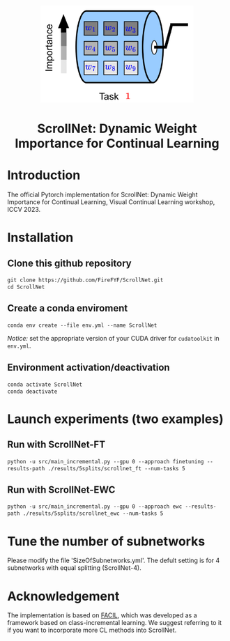 <div align="center">
<img src="./scrollnet.gif" width="350px">

# ScrollNet: Dynamic Weight Importance for Continual Learning

<div align="left">

# Introduction
The official Pytorch implementation for ScrollNet: Dynamic Weight Importance for Continual Learning, Visual Continual Learning workshop, ICCV 2023.

# Installation
## Clone this github repository
```
git clone https://github.com/FireFYF/ScrollNet.git
cd ScrollNet
```
## Create a conda enviroment
```
conda env create --file env.yml --name ScrollNet
```
*Notice:* set the appropriate version of your CUDA driver for `cudatoolkit` in `env.yml`.
## Environment activation/deactivation
```
conda activate ScrollNet
conda deactivate
```

# Launch experiments (two examples)

## Run with ScrollNet-FT
```
python -u src/main_incremental.py --gpu 0 --approach finetuning --results-path ./results/5splits/scrollnet_ft --num-tasks 5
```

## Run with ScrollNet-EWC
```
python -u src/main_incremental.py --gpu 0 --approach ewc --results-path ./results/5splits/scrollnet_ewc --num-tasks 5
```

# Tune the number of subnetworks
Please modify the file 'SizeOfSubnetworks.yml'. The defult setting is for 4 subnetworks with equal splitting (ScrollNet-4).  

# Acknowledgement
The implementation is based on [FACIL](https://github.com/mmasana/FACIL), which was developed as a framework based on class-incremental learning. We suggest referring to it if you want to incorporate more CL methods into ScrollNet.
